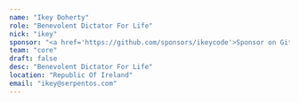 ```yaml
---
name: "Ikey Doherty"
role: "Benevolent Dictator For Life"
nick: "ikey"
sponsor: "<a href='https://github.com/sponsors/ikeycode'>Sponsor on GitHub</a>"
team: "core"
draft: false
desc: "Benevolent Dictator For Life"
location: "Republic Of Ireland"
email: "ikey@serpentos.com"
---
```



